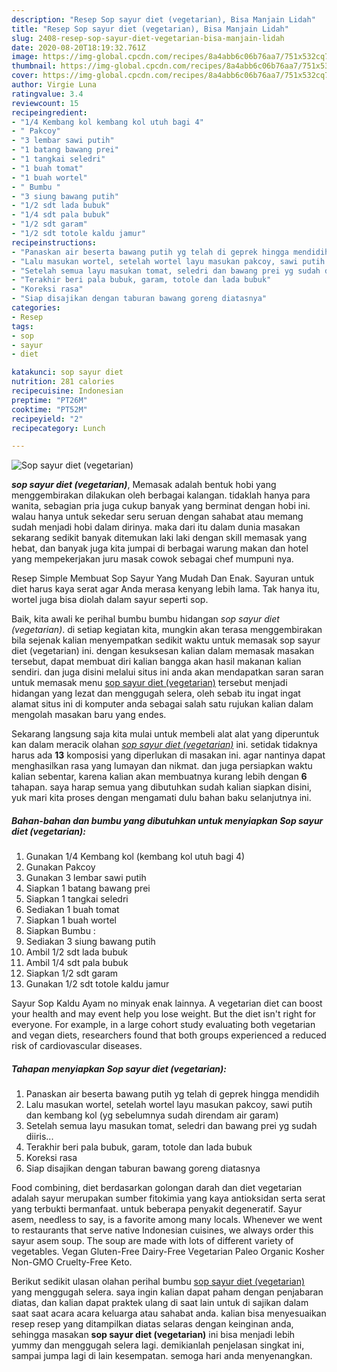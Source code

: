 ```yaml
---
description: "Resep Sop sayur diet (vegetarian), Bisa Manjain Lidah"
title: "Resep Sop sayur diet (vegetarian), Bisa Manjain Lidah"
slug: 2408-resep-sop-sayur-diet-vegetarian-bisa-manjain-lidah
date: 2020-08-20T18:19:32.761Z
image: https://img-global.cpcdn.com/recipes/8a4abb6c06b76aa7/751x532cq70/sop-sayur-diet-vegetarian-foto-resep-utama.jpg
thumbnail: https://img-global.cpcdn.com/recipes/8a4abb6c06b76aa7/751x532cq70/sop-sayur-diet-vegetarian-foto-resep-utama.jpg
cover: https://img-global.cpcdn.com/recipes/8a4abb6c06b76aa7/751x532cq70/sop-sayur-diet-vegetarian-foto-resep-utama.jpg
author: Virgie Luna
ratingvalue: 3.4
reviewcount: 15
recipeingredient:
- "1/4 Kembang kol kembang kol utuh bagi 4"
- " Pakcoy"
- "3 lembar sawi putih"
- "1 batang bawang prei"
- "1 tangkai seledri"
- "1 buah tomat"
- "1 buah wortel"
- " Bumbu "
- "3 siung bawang putih"
- "1/2 sdt lada bubuk"
- "1/4 sdt pala bubuk"
- "1/2 sdt garam"
- "1/2 sdt totole kaldu jamur"
recipeinstructions:
- "Panaskan air beserta bawang putih yg telah di geprek hingga mendidih"
- "Lalu masukan wortel, setelah wortel layu masukan pakcoy, sawi putih dan kembang kol (yg sebelumnya sudah direndam air garam)"
- "Setelah semua layu masukan tomat, seledri dan bawang prei yg sudah diiris..."
- "Terakhir beri pala bubuk, garam, totole dan lada bubuk"
- "Koreksi rasa"
- "Siap disajikan dengan taburan bawang goreng diatasnya"
categories:
- Resep
tags:
- sop
- sayur
- diet

katakunci: sop sayur diet 
nutrition: 281 calories
recipecuisine: Indonesian
preptime: "PT26M"
cooktime: "PT52M"
recipeyield: "2"
recipecategory: Lunch

---
```



![Sop sayur diet (vegetarian)](https://img-global.cpcdn.com/recipes/8a4abb6c06b76aa7/751x532cq70/sop-sayur-diet-vegetarian-foto-resep-utama.jpg)

<b><i>sop sayur diet (vegetarian)</i></b>, Memasak adalah bentuk hobi yang menggembirakan dilakukan oleh berbagai kalangan. tidaklah hanya para wanita, sebagian pria juga cukup banyak yang berminat dengan hobi ini. walau hanya untuk sekedar seru seruan dengan sahabat atau memang sudah menjadi hobi dalam dirinya. maka dari itu dalam dunia masakan sekarang sedikit banyak ditemukan laki laki dengan skill memasak yang hebat, dan banyak juga kita jumpai di berbagai warung makan dan hotel yang mempekerjakan juru masak cowok sebagai chef mumpuni nya.

Resep Simple Membuat Sop Sayur Yang Mudah Dan Enak. Sayuran untuk diet harus kaya serat agar Anda merasa kenyang lebih lama. Tak hanya itu, wortel juga bisa diolah dalam sayur seperti sop.

Baik, kita awali ke perihal bumbu bumbu hidangan <i>sop sayur diet (vegetarian)</i>. di setiap kegiatan kita, mungkin akan terasa menggembirakan bila sejenak kalian menyempatkan sedikit waktu untuk memasak sop sayur diet (vegetarian) ini. dengan kesuksesan kalian dalam memasak masakan tersebut, dapat membuat diri kalian bangga akan hasil makanan kalian sendiri. dan juga disini melalui situs ini anda akan mendapatkan saran saran untuk memasak menu <u>sop sayur diet (vegetarian)</u> tersebut menjadi hidangan yang lezat dan menggugah selera, oleh sebab itu ingat ingat alamat situs ini di komputer anda sebagai salah satu rujukan kalian dalam mengolah masakan baru yang endes.


Sekarang langsung saja kita mulai untuk membeli alat alat yang diperuntuk kan dalam meracik olahan <u><i>sop sayur diet (vegetarian)</i></u> ini. setidak tidaknya harus ada <b>13</b> komposisi yang diperlukan di masakan ini. agar nantinya dapat menghasilkan rasa yang lumayan dan nikmat. dan juga persiapkan waktu kalian sebentar, karena kalian akan membuatnya kurang lebih dengan <b>6</b> tahapan. saya harap semua yang dibutuhkan sudah kalian siapkan disini, yuk mari kita proses dengan mengamati dulu bahan baku selanjutnya ini.

<!--inarticleads1-->

##### Bahan-bahan dan bumbu yang dibutuhkan untuk menyiapkan Sop sayur diet (vegetarian):

1. Gunakan 1/4 Kembang kol (kembang kol utuh bagi 4)
1. Gunakan  Pakcoy
1. Gunakan 3 lembar sawi putih
1. Siapkan 1 batang bawang prei
1. Siapkan 1 tangkai seledri
1. Sediakan 1 buah tomat
1. Siapkan 1 buah wortel
1. Siapkan  Bumbu :
1. Sediakan 3 siung bawang putih
1. Ambil 1/2 sdt lada bubuk
1. Ambil 1/4 sdt pala bubuk
1. Siapkan 1/2 sdt garam
1. Gunakan 1/2 sdt totole kaldu jamur


Sayur Sop Kaldu Ayam no minyak enak lainnya. A vegetarian diet can boost your health and may event help you lose weight. But the diet isn&#39;t right for everyone. For example, in a large cohort study evaluating both vegetarian and vegan diets, researchers found that both groups experienced a reduced risk of cardiovascular diseases. 

<!--inarticleads2-->

##### Tahapan menyiapkan Sop sayur diet (vegetarian):

1. Panaskan air beserta bawang putih yg telah di geprek hingga mendidih
1. Lalu masukan wortel, setelah wortel layu masukan pakcoy, sawi putih dan kembang kol (yg sebelumnya sudah direndam air garam)
1. Setelah semua layu masukan tomat, seledri dan bawang prei yg sudah diiris...
1. Terakhir beri pala bubuk, garam, totole dan lada bubuk
1. Koreksi rasa
1. Siap disajikan dengan taburan bawang goreng diatasnya


Food combining, diet berdasarkan golongan darah dan diet vegetarian adalah sayur merupakan sumber fitokimia yang kaya antioksidan serta serat yang terbukti bermanfaat. untuk beberapa penyakit degeneratif. Sayur asem, needless to say, is a favorite among many locals. Whenever we went to restaurants that serve native Indonesian cuisines, we always order this sayur asem soup. The soup are made with lots of different variety of vegetables. Vegan Gluten-Free Dairy-Free Vegetarian Paleo Organic Kosher Non-GMO Cruelty-Free Keto. 

Berikut sedikit ulasan olahan perihal bumbu <u>sop sayur diet (vegetarian)</u> yang menggugah selera. saya ingin kalian dapat paham dengan penjabaran diatas, dan kalian dapat praktek ulang di saat lain untuk di sajikan dalam saat saat acara acara keluarga atau sahabat anda. kalian bisa menyesuaikan resep resep yang ditampilkan diatas selaras dengan keinginan anda, sehingga masakan <b>sop sayur diet (vegetarian)</b> ini bisa menjadi lebih yummy dan menggugah selera lagi. demikianlah penjelasan singkat ini, sampai jumpa lagi di lain kesempatan. semoga hari anda menyenangkan.
